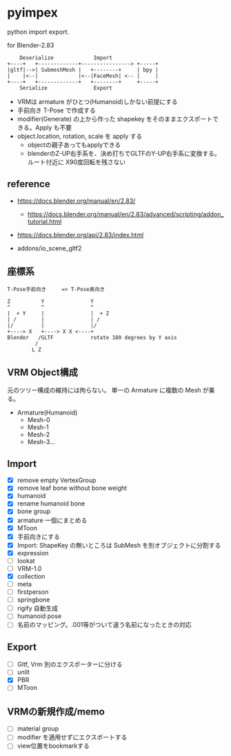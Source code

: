 # pyimpex

python import export.

for Blender-2.83

```
    Deserialize             Import
+----+   +-------------+----------------> +-----+
|gltf|-->| SubmeshMesh |   +--------+     | bpy |
|    |<--|             |<--|FaceMesh| <-- |     |
+----+   +-------------+   +--------+     +-----+
    Serialize               Export
```

* VRMは armature がひとつ(Humanoid)しかない前提にする
* 手前向き T-Pose で作成する
* modifier(Generate) の上から作った shapekey をそのままエクスポートできる。Apply も不要
* object.location, rotation, scale を apply する
  * objectの親子あってもapplyできる
  * blenderのZ-UP右手系を、決め打ちでGLTFのY-UP右手系に変換する。ルート付近に X90度回転を残さない

## reference

* https://docs.blender.org/manual/en/2.83/
  * https://docs.blender.org/manual/en/2.83/advanced/scripting/addon_tutorial.html
* https://docs.blender.org/api/2.83/index.html

* addons/io_scene_gltf2

## 座標系

``` 
T-Pose手前向き     => T-Pose奥向き

Z          Y               Y
^          ^               ^
|  + Y     |               |  + Z
| /        |               | /
|/         |               |/
+----> X   +----> X X <----+
Blender   /GLTF            rotate 180 degrees by Y axis
         /
        L Z
```

## VRM Object構成

元のツリー構成の維持には拘らない。
単一の Armature に複数の Mesh が乗る。

* Armature(Humanoid)
    * Mesh-0
    * Mesh-1
    * Mesh-2
    * Mesh-3...

## Import

* [x] remove empty VertexGroup
* [x] remove leaf bone without bone weight
* [x] humanoid
* [x] rename humanoid bone
* [x] bone group
* [x] armature 一個にまとめる
* [x] MToon
* [x] 手前向きにする
* [x] Import: ShapeKey の無いところは SubMesh を別オブジェクトに分割する
* [x] expression
* [ ] lookat
* [ ] VRM-1.0
* [x] collection
* [ ] meta
* [ ] firstperson
* [ ] springbone
* [ ] rigify 自動生成
* [ ] humanoid pose
* [ ] 名前のマッピング。.001等がついて違う名前になったときの対応

## Export

* [ ] Gltf, Vrm 別のエクスポーターに分ける
* [ ] unlit
* [x] PBR
* [ ] MToon

## VRMの新規作成/memo

* [ ] material group
* [ ] modifier を適用せずにエクスポートする
* [ ] view位置をbookmarkする
